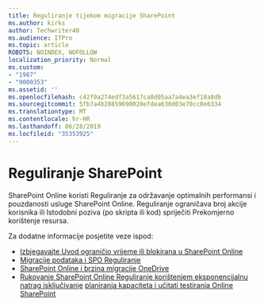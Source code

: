 ```yaml
---
title: Reguliranje tijekom migracije SharePoint
ms.author: kirks
author: Techwriter40
ms.audience: ITPro
ms.topic: article
ROBOTS: NOINDEX, NOFOLLOW
localization_priority: Normal
ms.custom:
- "1987"
- "9000353"
ms.assetid: ''
ms.openlocfilehash: c42f9a274edf3a5617ca8d05aa7a4ea3ef18a8db
ms.sourcegitcommit: 5fb7a4b28859690020efdea630d03e70cc0e6334
ms.translationtype: MT
ms.contentlocale: hr-HR
ms.lasthandoff: 06/28/2019
ms.locfileid: "35353925"
---
```

# <a name="sharepoint-throttling"></a>Reguliranje SharePoint

SharePoint Online koristi Reguliranje za održavanje optimalnih performansi i pouzdanosti usluge SharePoint Online. Reguliranje ograničava broj akcije korisnika ili Istodobni poziva (po skripta ili kod) spriječiti Prekomjerno korištenje resursa.

Za dodatne informacije posjetite veze ispod:

- [Izbjegavajte Uvod ograničio vrijeme ili blokirana u SharePoint Online](https://docs.microsoft.com/sharepoint/dev/general-development/how-to-avoid-getting-throttled-or-blocked-in-sharepoint-online)
- [Migracije podataka i SPO Reguliranje](https://blogs.technet.microsoft.com/sposupport/2017/08/12/data-migration-and-spo-service-throttling/)
- [SharePoint Online i brzina migracije OneDrive](https://docs.microsoft.com/sharepointmigration/sharepoint-online-and-onedrive-migration-speed)
- [Rukovanje SharePoint Online Reguliranje korištenjem eksponencijalnu natrag isključivanje](https://docs.microsoft.com/sharepoint/dev/solution-guidance/handle-sharepoint-online-throttling-by-using-exponential-back-off)
[planiranja kapaciteta i učitati testiranja Online SharePoint](https://support.office.com/article/Capacity-planning-and-load-testing-SharePoint-Online-c932bd9b-fb9a-47ab-a330-6979d03688c0)